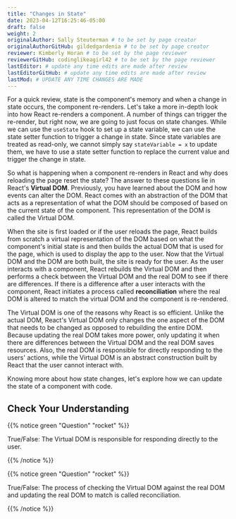 ```yaml
---
title: "Changes in State"
date: 2023-04-12T16:25:46-05:00
draft: false
weight: 2
originalAuthor: Sally Steuterman # to be set by page creator
originalAuthorGitHub: gildedgardenia # to be set by page creator
reviewer: Kimberly Horan # to be set by the page reviewer
reviewerGitHub: codinglikeagirl42 # to be set by the page reviewer
lastEditor: # update any time edits are made after review
lastEditorGitHub: # update any time edits are made after review
lastMod: # UPDATE ANY TIME CHANGES ARE MADE
---
```


For a quick review, state is the component's memory and when a change in state occurs, the component re-renders. Let's take a more in-depth look into how React re-renders a component. A number of things can trigger the re-render, but right now, we are going to just focus on state changes. While we can use the `useState` hook to set up a state variable, we can use the state setter function to trigger a change in state. Since state variables are treated as read-only, we cannot simply say `stateVariable = x` to update them, we have to use a state setter function to replace the current value and trigger the change in state.

So what is happening when a component re-renders in React and why does reloading the page reset the state? The answer to these questions lie in React's **Virtual DOM**. Previously, you have learned about the DOM and how events can alter the DOM.
React comes with an abstraction of the DOM that acts as a representation of what the DOM should be composed of based on the current state of the component. This representation of the DOM is called the Virtual DOM. 

When the site is first loaded or if the user reloads the page, React builds from scratch a virtual representation of the DOM based on what the component's initial state is and then builds the actual DOM that is used for the page, which is used to display the app to the user. Now that the Virtual DOM and the DOM are both built, the site is ready for the user. As the user interacts with a component, React rebuilds the Virtual DOM and then performs a check between the Virtual DOM and the real DOM to see if there are differences. If there is a difference after a user interacts with the component, React initiates a process called **reconciliation** where the real DOM is altered to match the virtual DOM and the component is re-rendered. 

The Virtual DOM is one of the reasons why React is so efficient. Unlike the actual DOM, React's Virtual DOM only changes 
the one aspect of the DOM that needs to be changed as opposed to rebuilding the entire DOM. Because updating the real DOM takes more power, only updating it when there are differences between the Virtual DOM and the real DOM saves resources.  Also, the real DOM is responsible for directly responding to the users' actions, while the Virtual DOM is an abstract construction built by React that the user cannot interact with.
 
Knowing more about how state changes, let's explore how we can update the state of a component with code.

## Check Your Understanding

{{% notice green "Question" "rocket" %}}

True/False: The Virtual DOM is responsible for responding directly to the user.

{{% /notice %}}

<!-- False -->

{{% notice green "Question" "rocket" %}}

True/False: The process of checking the Virtual DOM against the real DOM and updating the real DOM to match is called reconciliation.

{{% /notice %}}

<!-- True -->